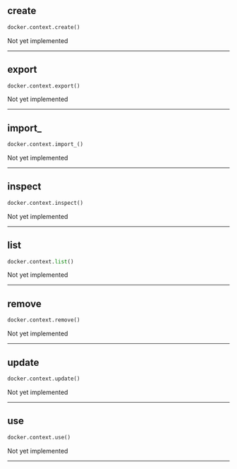 ## create


```python
docker.context.create()
```


Not yet implemented


----

## export


```python
docker.context.export()
```


Not yet implemented


----

## import_


```python
docker.context.import_()
```


Not yet implemented


----

## inspect


```python
docker.context.inspect()
```


Not yet implemented


----

## list


```python
docker.context.list()
```


Not yet implemented


----

## remove


```python
docker.context.remove()
```


Not yet implemented


----

## update


```python
docker.context.update()
```


Not yet implemented


----

## use


```python
docker.context.use()
```


Not yet implemented


----

